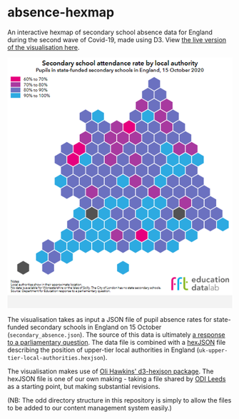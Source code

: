 # absence-hexmap
An interactive hexmap of secondary school absence data for England during the second wave of Covid-19, made using D3. View [the live version of the visualisation here](https://ffteducationdatalab.org.uk/2020/10/pupils-in-the-poorest-areas-of-the-country-are-missing-the-most-schooling/).

![Screenshot](hexmap.png)

The visualisation takes as input a JSON file of pupil absence rates for state-funded secondary schools in England on 15 October (`secondary_absence.json`). The source of this data is ultimately [a response to a parliamentary question](https://questions-statements.parliament.uk/written-questions/detail/2020-10-16/104751). The data file is combined with a [hexJSON](https://odileeds.org/projects/hexmaps/hexjson.html) file describing the position of upper-tier local authorities in England (`uk-upper-tier-local-authorities.hexjson`).

The visualisation makes use of [Oli Hawkins' d3-hexjson package](https://github.com/olihawkins/d3-hexjson). The hexJSON file is one of our own making - taking a file shared by [ODI Leeds](https://github.com/odileeds/hexmaps) as a starting point, but making substantial revisions.

(NB: The odd directory structure in this repository is simply to allow the files to be added to our content management system easily.)
